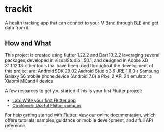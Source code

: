 # trackit

A health tracking app that can connect to your MiBand through BLE and get data from it.

## How and What

This project is created using flutter 1.22.2 and Dart 10.2.2 leveraging several packages, developed in VisualStudio 1.50.1, and designed in Adobe XD 31.1.12.13.
other tools that have been used throughout the development of this project are:
  Android SDK 29.02
  Android Studio 3.6
  JRE 1.8.0
  a Samsung Galaxy S6 mobile phone device (Android 7.0)
  a Pixel 2 API 24 emulator
  a Xiaomi MiBand4 device

A few resources to get you started if this is your first Flutter project:

- [Lab: Write your first Flutter app](https://flutter.dev/docs/get-started/codelab)
- [Cookbook: Useful Flutter samples](https://flutter.dev/docs/cookbook)

For help getting started with Flutter, view our
[online documentation](https://flutter.dev/docs), which offers tutorials,
samples, guidance on mobile development, and a full API reference.
